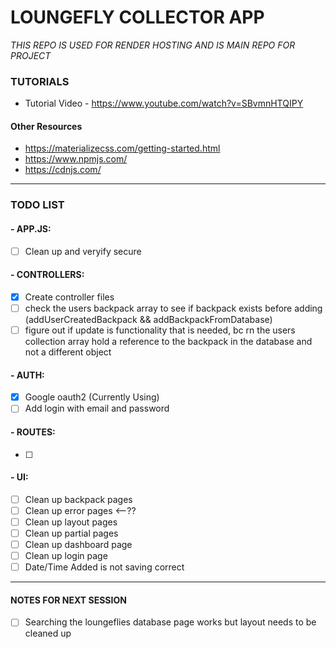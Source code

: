 # LOUNGEFLY COLLECTOR APP

*THIS REPO IS USED FOR RENDER HOSTING AND IS MAIN REPO FOR PROJECT*

### TUTORIALS
- Tutorial Video - https://www.youtube.com/watch?v=SBvmnHTQIPY
#### Other Resources
- https://materializecss.com/getting-started.html
- https://www.npmjs.com/
- https://cdnjs.com/
---

### TODO LIST
#### - APP.JS:
- [ ] Clean up and veryify secure
#### - CONTROLLERS:
- [x] Create controller files
- [ ] check the users backpack array to see if backpack exists before adding (addUserCreatedBackpack && addBackpackFromDatabase)
- [ ] figure out if update is functionality that is needed, bc rn the users collection array hold a reference to the backpack in the database and not a different object
#### - AUTH:
- [x] Google oauth2 (Currently Using)
- [ ] Add login with email and password
#### - ROUTES:
- [ ] 
#### - UI:
- [ ] Clean up backpack pages
- [ ] Clean up error pages <--??
- [ ] Clean up layout pages
- [ ] Clean up partial pages
- [ ] Clean up dashboard page
- [ ] Clean up login page
- [ ] Date/Time Added is not saving correct
---

#### NOTES FOR NEXT SESSION
- [ ] Searching the loungeflies database page works but layout needs to be cleaned up
